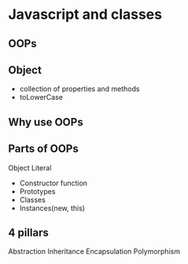 # Javascript and classes

## OOPs

## Object
- collection of properties and methods
- toLowerCase

## Why use OOPs

## Parts of OOPs
Object Literal

- Constructor function
- Prototypes
- Classes 
- Instances(new, this)

## 4 pillars
Abstraction
Inheritance
Encapsulation
Polymorphism
